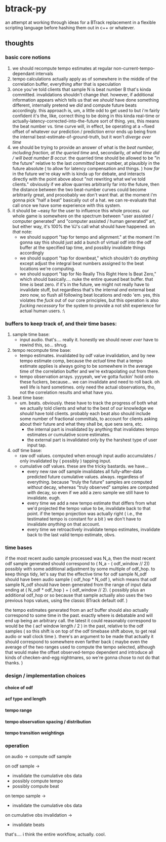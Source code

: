 # btrack-py

an attempt at working through ideas for a BTrack replacement in a flexible scripting language before hashing them out in c++ or whatever.

## thoughts

### basic core notions

1.  we should recompute tempo estimates at regular non-current-tempo-dependant intervals
2.  tempo calculations actually apply as of somewhere in the middle of the correlation buffer, everything after that is speculation
3.  once you've told clients that sample N is beat number B that's kinda committed. invalidations shouldn't change *that*. however, if additional information appears which tells us that we *should* have done something different, internally pretend we *did* and compute future beats accordingly. this approach is, um, a little odd to get used to but i'm fairly confident it's the, like, correct thing to be doing in this kinda real-time or actually-latency-corrected-into-the-future sort of thing. yes, this means the beat number vs. time curve will, in effect, be operating at a ~fixed offset of whatever our prediction / prediction error ends up being from the internal best-estimate-of-ground-truth, but it won't *diverge over time*
4.  we should be trying to provide an answer of what is the *beat number, including fraction, at the queried time* and, secondarily, *at what time did / will beat number B occur.* the quarried time should be allowed to be "in the future" relative to the last *committed* beat number, at plausibly in the future absolute ( to allow for latency compensation and things. ) how *far* in the future we're okay with is kinda up for debate, and interacts directly with the point above about "not rewriting what we've told clients." obviously if we allow quarries arbitrarily far into the future, then the distance between the two beat-number curves could become arbitrarily great, and prooobably we don't want that. at the moment i'm gonna pick "half a beat" basically out of a hat. we can re-evaluate that call once we have some experience with this system.
5.  it should be ~easy for the user to influence this whole process. our whole game is somewhere on the spectrum between "user assisted / computer generated" and "computer assisted / human generated" art, but either way, it's 100% the VJ's call what should have happened. on *that* note:
    *   we should support "tap for tempo and alignment." at the moment i'm gonna say this should just add a bunch of virtual odf into the odf buffer at the specified tap time, and possibly invalidate things accordingly
    *   we should support "tap for downbeat," which shouldn't do *anything* except adjust the integral beat numbers assigned to the beat locations we're computing.
    *   we should support "tap for No Really This Right Here Is Beat Zero," which should basically.... nuke the entire queued beat buffer. that time *is* beat zero. if it's in the future, we might not really have to invalidate stuff, but regardless that's the internal *and* external beat zero now, so flush all following beat locations and redo 'em. yes, this violates the *fuck* out of our core principles, but this operation is also *fucking necessary* for the system to provide a not shit experience for actual human users. :\

### buffers to keep track of, and their time bases:

1.  sample time base:
    *   input audio. that's.... really it. honestly we should never *ever* have to rewind this, so... shrug.
2.  tempo recompute time base:
    *   tempo estimates. invalidated by odf value invalidation, and by new tempo estimate comp, because the *actual* time that a tempo estimate applies is always going to be somewhere in the average time of the correlation buffer and we're extrapolating out from there.
    *   tempo observation arrays. yyyyeah, we've gotta fuckin' hold onto these fuckers, because... we can invalidate and need to roll back. oh well life is hard sometimes. only need the actual observations, tho, not the correlation results and what have you.
3.  beat time base:
    *   um. beats. obviously. these have to track the progress of both what we actually told clients and what to the best of our knowledge we *should* have told clients. probably each beat also should include some number of fractional committals, to account for clients asking about their future and what they shall be, que sera sera, etc.
        *   the internal part is invalidated by anything that invalidates tempo estimates *or* cumulative score estimates.
        *   the external part is invalidated only by the harshest type of user input tap.
4.  odf time base:
    *   raw odf values. computed when enough input audio accumulates / only invalidated by ( possibly ) tapping input.
    *   cumulative odf values. these are the tricky bastards. we have...
        +   every new raw odf sample invalidates all fully-after-data predicted future cumulative values. always. regardless of everything. because "truly the future" samples are computed *without* decay, whereas "truly observed" samples are computed *with* decay, so even if we add a zero sample we still have to invalidate. eugh.
        +   every time we add a new tempo estimate that differs from what we'd projected the tempo value to be, invalidate back to that point. if the tempo projection was actually right ( i.e., the testimated tempo is constant for a bit ) we don't have to invalidate *anything* on that account.
        +   every time we retroactively invalidate tempo estimates, invalidate back to the last valid tempo estimate, obvs.


### time bases

if the most recent audio sample processed was N_a, then the most recent odf sample generated should correspond to ( N_a - ( odf_window // 2)) possibly with some additional adjustment by some multiple of odf_hop. to keep things tidy, let's say that the effective time for odf sample N_odf should have been audio sample ( odf_hop * N_odf ), which means that odf sample N_odf should have been generated from the range of input data ending at ( N_odf * odf_hop ) + ( odf_window // 2). ( possibly plus an additional odf_hop or so because that sample actually also uses the two previous hops values, using the classic BTrack default odf. )

the tempo estimates generated from an acf buffer should also actually correspond to some time in the past. exactly where is debatable and will end up being an arbitrary call. the latest it could reasonably correspond to would be the ( acf window length / 2 ) in the past, relative to the odf samples ( so this shift is on top of the odf timebase shift above, to get real audio or wall clock time ). there's an argument to be made that actually it should correspond to somewhere even farther back ( maybe even the average of the two ranges used to compute the tempo selected, although that would make the offset observed-tempo dependent and introduce all kinds of checken-and-egg nightmares, so we're gonna chose to not do that thanks. )

### design / implementation choices

#### choice of odf

#### acf type and length

#### tempo range

#### tempo observation spacing / distribution

#### tempo transition weightings

### operation

on audio -> compute odf sample

on odf sample ->
*   invalidate the cumulative obs data
*   possibly compute tempo
*   possibly compute beat

on tempo sample ->
*   invalidate the cumulative obs data

on cumulative obs invalidation ->
*   invalidate beats

that's.... i think the entire workflow, actually. cool.

